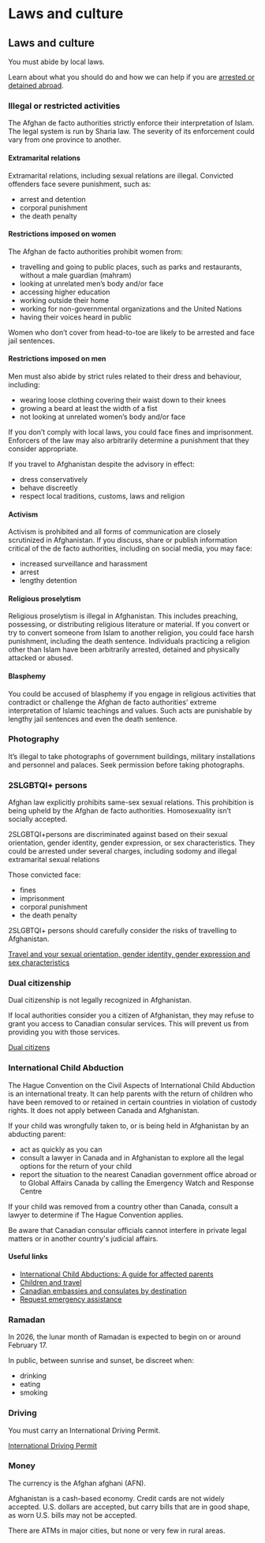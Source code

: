 # Laws and culture

## Laws and culture

You must abide by local laws.

Learn about what you should do and how we can help if you are [arrested or detained abroad](http://travel.gc.ca/assistance/emergency-info/arrest-detention).

### Illegal or restricted activities

The Afghan de facto authorities strictly enforce their interpretation of Islam. The legal system is run by Sharia law. The severity of its enforcement could vary from one province to another.

#### Extramarital relations

Extramarital relations, including sexual relations are illegal. Convicted offenders face severe punishment, such as:

* arrest and detention
* corporal punishment
* the death penalty

#### Restrictions imposed on women

The Afghan de facto authorities prohibit women from:

* travelling and going to public places, such as parks and restaurants, without a male guardian (mahram)
* looking at unrelated men’s body and/or face
* accessing higher education
* working outside their home
* working for non-governmental organizations and the United Nations
* having their voices heard in public

Women who don’t cover from head-to-toe are likely to be arrested and face jail sentences.

#### Restrictions imposed on men

Men must also abide by strict rules related to their dress and behaviour, including:

* wearing loose clothing covering their waist down to their knees
* growing a beard at least the width of a fist
* not looking at unrelated women’s body and/or face

If you don’t comply with local laws, you could face fines and imprisonment. Enforcers of the law may also arbitrarily determine a punishment that they consider appropriate.

If you travel to Afghanistan despite the advisory in effect:

* dress conservatively
* behave discreetly
* respect local traditions, customs, laws and religion

#### Activism

Activism is prohibited and all forms of communication are closely scrutinized in Afghanistan. If you discuss, share or publish information critical of the de facto authorities, including on social media, you may face:

* increased surveillance and harassment
* arrest
* lengthy detention

#### Religious proselytism

Religious proselytism is illegal in Afghanistan. This includes preaching, possessing, or distributing religious literature or material. If you convert or try to convert someone from Islam to another religion, you could face harsh punishment, including the death sentence. Individuals practicing a religion other than Islam have been arbitrarily arrested, detained and physically attacked or abused.

#### Blasphemy

You could be accused of blasphemy if you engage in religious activities that contradict or challenge the Afghan de facto authorities’ extreme interpretation of Islamic teachings and values. Such acts are punishable by lengthy jail sentences and even the death sentence.

### Photography

It’s illegal to take photographs of government buildings, military installations and personnel and palaces. Seek permission before taking photographs.

### 2SLGBTQI+ persons

Afghan law explicitly prohibits same-sex sexual relations. This prohibition is being upheld by the Afghan de facto authorities. Homosexuality isn’t socially accepted.

2SLGBTQI+persons are discriminated against based on their sexual orientation, gender identity, gender expression, or sex characteristics. They could be arrested under several charges, including sodomy and illegal extramarital sexual relations

Those convicted face:

* fines
* imprisonment
* corporal punishment
* the death penalty

2SLGBTQI+ persons should carefully consider the risks of travelling to Afghanistan.

[Travel and your sexual orientation, gender identity, gender expression and sex characteristics](https://travel.gc.ca/travelling/health-safety/lgbt-travel)

### 

### Dual citizenship

Dual citizenship is not legally recognized in Afghanistan.

If local authorities consider you a citizen of Afghanistan, they may refuse to grant you access to Canadian consular services. This will prevent us from providing you with those services.

[Dual citizens](https://travel.gc.ca/travelling/documents/dual-citizenship)

### International Child Abduction

The Hague Convention on the Civil Aspects of International Child Abduction is an international treaty. It can help parents with the return of children who have been removed to or retained in certain countries in violation of custody rights. It does not apply between Canada and Afghanistan.

If your child was wrongfully taken to, or is being held in Afghanistan by an abducting parent:

* act as quickly as you can
* consult a lawyer in Canada and in Afghanistan to explore all the legal options for the return of your child
* report the situation to the nearest Canadian government office abroad or to Global Affairs Canada by calling the Emergency Watch and Response Centre

If your child was removed from a country other than Canada, consult a lawyer to determine if The Hague Convention applies.

Be aware that Canadian consular officials cannot interfere in private legal matters or in another country's judicial affairs.

#### Useful links

* [International Child Abductions: A guide for affected parents](https://travel.gc.ca/travelling/publications/international-child-abductions)
* [Children and travel](https://travel.gc.ca/travelling/children)
* [Canadian embassies and consulates by destination](https://travel.gc.ca/assistance/embassies-consulates)
* [Request emergency assistance](https://travel.gc.ca/assistance/emergency-assistance)

### Ramadan

In 2026, the lunar month of Ramadan is expected to begin on or around February 17.

In public, between sunrise and sunset, be discreet when:

* drinking
* eating
* smoking

### Driving

You must carry an International Driving Permit.

[International Driving Permit](https://travel.gc.ca/travelling/documents/international-driving-permit)

### Money

The currency is the Afghan afghani (AFN).

Afghanistan is a cash-based economy. Credit cards are not widely accepted. U.S. dollars are accepted, but carry bills that are in good shape, as worn U.S. bills may not be accepted.

There are ATMs in major cities, but none or very few in rural areas.
